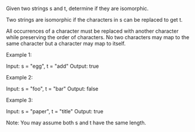 Given two strings s and t, determine if they are isomorphic.

Two strings are isomorphic if the characters in s can be replaced to get t.

All occurrences of a character must be replaced with another character while preserving the order of characters. No two characters may map to the same character but a character may map to itself.

Example 1:


Input: s = &quot;egg&quot;, t = &quot;add&quot;
Output: true


Example 2:


Input: s = &quot;foo&quot;, t = &quot;bar&quot;
Output: false

Example 3:


Input: s = &quot;paper&quot;, t = &quot;title&quot;
Output: true

Note:
You may assume both s&nbsp;and t&nbsp;have the same length.
